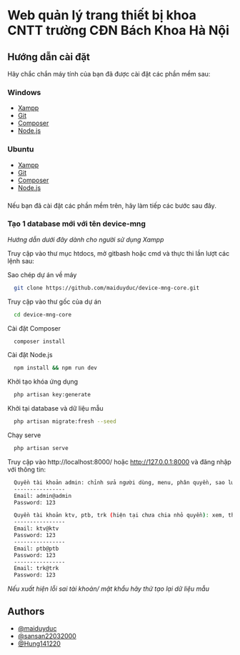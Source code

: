 
# Web quản lý trang thiết bị khoa CNTT trường CĐN Bách Khoa Hà Nội



## Hướng dẫn cài đặt

Hãy chắc chắn máy tính của bạn đã được cài đặt các phần mềm sau:
### Windows
- [Xampp](https://www.apachefriends.org/download.html)
- [Git](https://git-scm.com/downloads)
- [Composer](https://getcomposer.org/download/)
- [Node.js](https://www.npmjs.com/get-npm)

### Ubuntu
- [Xampp](https://www.apachefriends.org/download.html)
- [Git](https://git-scm.com/download/linux)
- [Composer](https://www.digitalocean.com/community/tutorials/how-to-install-and-use-composer-on-ubuntu-20-04)
- [Node.js](https://www.digitalocean.com/community/tutorials/how-to-install-node-js-on-ubuntu-18-04)

###
Nếu bạn đã cài đặt các phần mềm trên, hãy làm tiếp các bước sau đây.
###

### Tạo 1 database mới với tên **device-mng**

*Hướng dẫn dưới đây dành cho người sử dụng Xampp*

Truy cập vào thư mục htdocs, mở gitbash hoặc cmd và thực thi lần lượt các lệnh sau:

Sao chép dự án về máy

```bash
  git clone https://github.com/maiduyduc/device-mng-core.git
```

Truy cập vào thư gốc của dự án

```bash
  cd device-mng-core
```

Cài đặt Composer

```bash
  composer install
```

Cài đặt Node.js

```bash
  npm install && npm run dev
```

Khởi tạo khóa ứng dụng

```bash
  php artisan key:generate
```

Khởi tại database và dữ liệu mẫu

```bash
  php artisan migrate:fresh --seed
```

Chạy serve

```bash
  php artisan serve
```

Truy cập vào http://localhost:8000/ hoặc http://127.0.0.1:8000 và đăng nhập với thông tin:

```bash
  Quyền tài khoản admin: chỉnh sửa người dùng, menu, phân quyền, sao lưu phục hồi,
  ----------------
  Email: admin@admin
  Password: 123
```
```bash
  Quyền tài khoản ktv, ptb, trk (hiện tại chưa chia nhỏ quyền): xem, thêm, sửa, xóa các văn bản 
  ----------------
  Email: ktv@ktv
  Password: 123
  ----------------
  Email: ptb@ptb
  Password: 123
  ----------------
  Email: trk@trk
  Password: 123
```

*Nếu xuất hiện lỗi sai tài khoản/ mật khẩu hãy thử tạo lại dữ liệu mẫu*
## Authors

- [@maiduyduc](https://www.github.com/maiduyduc)
- [@sansan22032000](https://github.com/sansan22032000)
- [@Hung141220](https://github.com/Hung141220)

  
